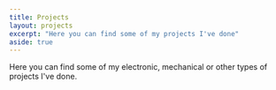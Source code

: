 ```yaml
---
title: Projects
layout: projects
excerpt: "Here you can find some of my projects I've done"
aside: true
---
```


Here you can find some of my electronic, mechanical or other types of
projects I've done. 
